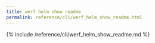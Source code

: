 ```yaml
---
title: werf helm show readme
permalink: reference/cli/werf_helm_show_readme.html
---
```


{% include /reference/cli/werf_helm_show_readme.md %}
